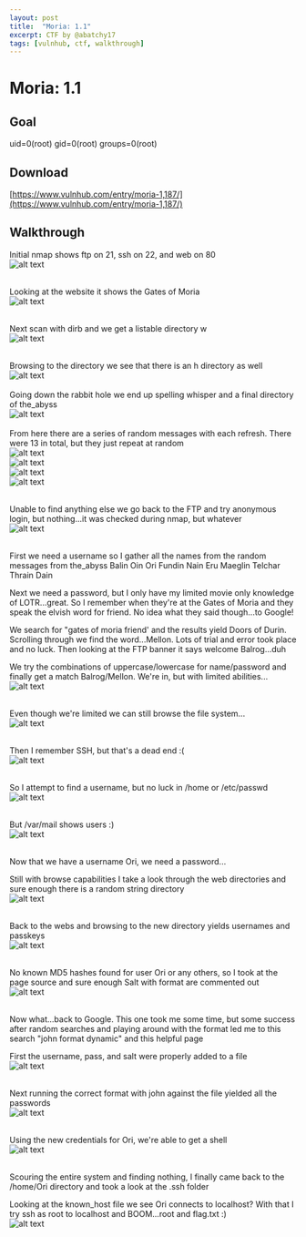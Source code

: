 ```yaml
---
layout: post
title:  "Moria: 1.1"
excerpt: CTF by @abatchy17
tags: [vulnhub, ctf, walkthrough]
---
```


# Moria: 1.1

## Goal 
uid=0(root) gid=0(root) groups=0(root)

## Download
[https://www.vulnhub.com/entry/moria-1,187/](https://www.vulnhub.com/entry/moria-1,187/)

## Walkthrough
Initial nmap shows ftp on 21, ssh on 22, and web on 80
<br>![alt text](../vulnhub/Moria_11/moria001-nmap.png)
<br><br>

Looking at the website it shows the Gates of Moria 
<br>![alt text](../vulnhub/Moria_11/moria002-port80.png)
<br><br>

Next scan with dirb and we get a listable directory w
<br>![alt text](../vulnhub/Moria_11/moria003-dirb.png)
<br><br>

Browsing to the directory we see that there is an h directory as well
<br>![alt text](../vulnhub/Moria_11/moria004-wdir.png)
<br><br>
Going down the rabbit hole we end up spelling whisper and a final directory of the_abyss
<br>![alt text](../vulnhub/Moria_11/moria005-whispher.png)
<br><br>
From here there are a series of random messages with each refresh.  There were 13 in total, but they just repeat at random 
<br>![alt text](../vulnhub/Moria_11/moria006-random02.png)
<br>![alt text](../vulnhub/Moria_11/moria006-random03.png)
<br>![alt text](../vulnhub/Moria_11/moria006-random04.png)
<br>![alt text](../vulnhub/Moria_11/moria006-random07.png)
<br><br>

Unable to find anything else we go back to the FTP and try anonymous login, but nothing...it was checked during nmap, but whatever
<br>![alt text](../vulnhub/Moria_11/moria007-ftpfail.png)
<br><br>

First we need a username so I gather all the names from the random messages from the_abyss
   Balin
   Oin
   Ori
   Fundin
   Nain
   Eru
   Maeglin
   Telchar
   Thrain
   Dain
 
Next we need a password, but I only have my limited movie only knowledge of LOTR...great.  So I remember when they're at the Gates of Moria and they speak the elvish word for friend.  No idea what they said though...to Google!

We search for "gates of moria friend' and the results yield Doors of Durin. Scrolling through we find the word...Mellon. Lots of trial and error took place and no luck.  Then looking at the FTP banner it says welcome Balrog...duh

We try the combinations of uppercase/lowercase for name/password and finally get a match Balrog/Mellon. We're in, but with limited abilities...
<br>![alt text](../vulnhub/Moria_11/moria008-ftpsuccess.png)
<br><br>

Even though we're limited we can still browse the file system...
<br>![alt text](../vulnhub/Moria_11/moria009-ftpbrowse.png)
<br><br>

Then I remember SSH, but that's a dead end :(
<br>![alt text](../vulnhub/Moria_11/moria010-sshfail.png)
<br><br>

So I attempt to find a username, but no luck in /home or /etc/passwd
<br>![alt text](../vulnhub/Moria_11/moria011-getuserfail.png)
<br><br>

But /var/mail shows users :)
<br>![alt text](../vulnhub/Moria_11/moria012-getusersuccess.png)
<br><br>

Now that we have a username Ori, we need a password...

Still with browse capabilities I take a look through the web directories and sure enough there is a random string directory 
<br>![alt text](../vulnhub/Moria_11/moria013-newdir.png)
<br><br>

Back to the webs and browsing to the new directory yields usernames and passkeys
<br>![alt text](../vulnhub/Moria_11/moria014-namepasskey.png)
<br><br>

No known MD5 hashes found for user Ori or any others, so I took at the page source and sure enough Salt with format are commented out 
<br>![alt text](../vulnhub/Moria_11/moria015-passsalt.png)
<br><br>

Now what...back to Google.  This one took me some time, but some success after random searches and playing around with the format led me to this search "john format dynamic" and this helpful page

First the username, pass, and salt were properly added to a file 
<br>![alt text](../vulnhub/Moria_11/moria016-prisonersfile.png)
<br><br>

Next running the correct format with john against the file yielded all the passwords 
<br>![alt text](../vulnhub/Moria_11/moria017-john.png)
<br><br>

Using the new credentials for Ori, we're able to get a shell
<br>![alt text](../vulnhub/Moria_11/moria018-shell.png)
<br><br>

Scouring the entire system and finding nothing, I finally came back to the /home/Ori directory and took a look at the .ssh folder

Looking at the known_host file we see Ori connects to localhost?  With that I try ssh as root to localhost and BOOM...root and flag.txt :) 
<br>![alt text](../vulnhub/Moria_11/moria019-root.png)
<br><br>
